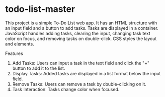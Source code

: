 # todo-list-master
This project is a simple To-Do List web app. It has an HTML structure with an input field and a button to add tasks. Tasks are displayed in a container. JavaScript handles adding tasks, clearing the input, changing task text color on focus, and removing tasks on double-click. CSS styles the layout and elements.

Features
1. Add Tasks: Users can input a task in the text field and click the "+" button to add it to the list.
2. Display Tasks: Added tasks are displayed in a list format below the input field.
3. Remove Tasks: Users can remove a task by double-clicking on it.
4. Task Interaction: Tasks change color when focused.
